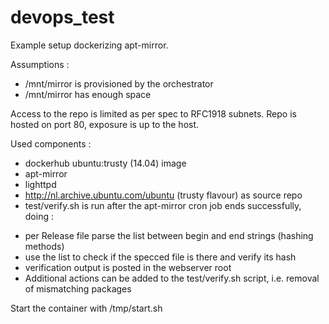 # devops_test

Example setup dockerizing apt-mirror.

Assumptions :
* /mnt/mirror is provisioned by the orchestrator
* /mnt/mirror has enough space

Access to the repo is limited as per spec to RFC1918 subnets.
Repo is hosted on port 80, exposure is up to the host.

Used components :
 * dockerhub ubuntu:trusty (14.04) image
 * apt-mirror
 * lighttpd
 * http://nl.archive.ubuntu.com/ubuntu (trusty flavour) as source repo
 * test/verify.sh is run after the apt-mirror cron job ends successfully, doing :
  - per Release file parse the list between begin and end strings (hashing methods)
  - use the list to check if the specced file is there and verify its hash
  - verification output is posted in the webserver root
  - Additional actions can be added to the test/verify.sh script, i.e. removal of mismatching packages

Start the container with /tmp/start.sh

